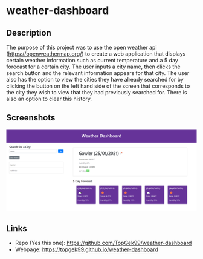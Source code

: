 # weather-dashboard

## Description

The purpose of this project was to use the open weather api (https://openweathermap.org/) to create a web application that displays
certain weather information such as current temperature and a 5 day forecast for a certain city. The user inputs a city name, then
clicks the search button and the relevant information appears for that city. The user also has the option to view the cities they
have already searched for by clicking the button on the left hand side of the screen that corresponds to the city they wish to view
that they had previously searched for. There is also an option to clear this history.

## Screenshots

![weather dashboard](screenshot/weather.png)

## Links

- Repo (Yes this one): https://github.com/TopGek99/weather-dashboard
- Webpage: https://topgek99.github.io/weather-dashboard